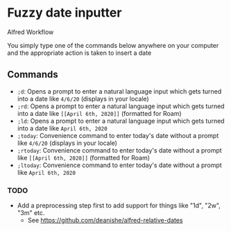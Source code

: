 # Fuzzy date inputter 
Alfred Workflow

You simply type one of the commands below anywhere on your computer and the appropriate action is taken to insert a date

## Commands
- `;d`: Opens a prompt to enter a natural language input which gets turned into a date like `4/6/20` (displays in your locale)
- `;rd`: Opens a prompt to enter a natural language input which gets turned into a date like `[[April 6th, 2020]]` (formatted for Roam)
- `;ld`: Opens a prompt to enter a natural language input which gets turned into a date like `April 6th, 2020`
- `;today`: Convenience command to enter today's date without a prompt like `4/6/20` (displays in your locale)
- `;rtoday`: Convenience command to enter today's date without a prompt like `[[April 6th, 2020]]` (formatted for Roam)
- `;ltoday`: Convenience command to enter today's date without a prompt like `April 6th, 2020`

### TODO
- Add a preprocessing step first to add support for things like "1d", "2w", "3m" etc. 
    - See https://github.com/deanishe/alfred-relative-dates
